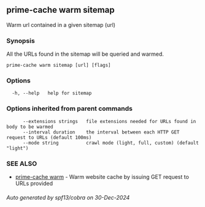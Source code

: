 ## prime-cache warm sitemap

Warm url contained in a given sitemap (url)

### Synopsis

All the URLs found in the sitemap will be queried and warmed.

```
prime-cache warm sitemap [url] [flags]
```

### Options

```
  -h, --help   help for sitemap
```

### Options inherited from parent commands

```
      --extensions strings   file extensions needed for URLs found in body to be warmed
      --interval duration    the interval between each HTTP GET request to URLs (default 100ms)
      --mode string          crawl mode (light, full, custom) (default "light")
```

### SEE ALSO

* [prime-cache warm](prime-cache_warm.md)	 - Warm website cache by issuing GET request to URLs provided

###### Auto generated by spf13/cobra on 30-Dec-2024
